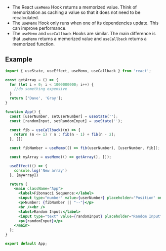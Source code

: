 - The React `useMemo` Hook returns a memorized value. Think of memorization as caching a value so that it does not need to be recalculated.
- The `useMemo` Hook only runs when one of its dependencies update. This can improve performance.
- The `useMemo` and `useCallback` Hooks are similar. The main difference is that `useMemo` returns a memorized value and `useCallback` returns a memorized function.
## Example
```jsx
import { useState, useEffect, useMemo, useCallback } from 'react';

const getArray = () => {
  for (let i = 0; i < 1000000000; i++) {
    //do something expensive
  }
  return ['Dave', 'Gray'];
}

function App() {
  const [userNumber, setUserNumber] = useState('');
  const [randomInput, setRandomInput] = useState('');

  const fib = useCallback((n) => {
    return (n <= 1) ? n : fib(n - 1) + fib(n - 2);
  }, [])

  const fibNumber = useMemo(() => fib(userNumber), [userNumber, fib]);

  const myArray = useMemo(() => getArray(), []);

  useEffect(() => {
    console.log('New array')
  }, [myArray])

  return (
    <main className="App">
      <label>Fibonacci Sequence:</label>
      <input type="number" value={userNumber} placeholder="Position" onChange={(e) => setUserNumber(e.target.value)} />
      <p>Number: {fibNumber || "--"}</p>
      <br /><br />
      <label>Random Input:</label>
      <input type="text" value={randomInput} placeholder="Random Input" onChange={(e) => setRandomInput(e.target.value)} />
      <p>{randomInput}</p>
    </main>
  );
}

export default App;



```